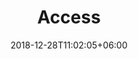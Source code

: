 ---
title: "Access"
date: 2018-12-28T11:02:05+06:00
icon: "ti-package"
description: "Something something about TNA"
type : "docs"
---